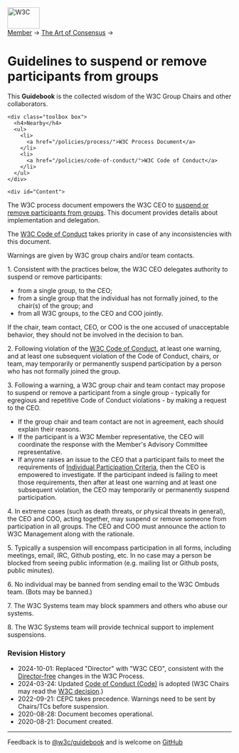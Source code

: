 <!DOCTYPE html>
<html lang="en">
<head>
<meta charset="utf-8" >
<title>Guidelines to suspend or remove participants from groups</title>
<link rel="stylesheet" href="/StyleSheets/generic-base-1.css"
type="text/css">
<link rel="stylesheet" type="text/css" href="../assets/main.css">
<link rel="shortcut icon" href="/Icons/WWW/Literature.gif">
<link rel="start" href="../" >
<style>
  .IssueLabel-big {
    font-weight: 600;
    padding: 4px 8px;
    border-radius: 3px;
    line-height: 1.5;
    box-sizing: border-box;
    text-decoration: none;
  }
</style>
</head>
<body>

<div id="header">
<span class="logo"><a href="/"><img src="/Icons/WWW/w3c_home_nb"
alt="W3C" height="48" width="72"></a></span>
    <div class="breadcrumb">
    <a href="/Member/">Member</a> &#x2192; <a href="/Guide/">The Art of
Consensus</a> &#x2192;
<h1>Guidelines to suspend or remove participants from groups<hh1>
</div>
<p class="baseline">This <strong>Guidebook</strong> is the collected
wisdom of the W3C Group Chairs and other collaborators.</p>
</div>

    <div class="toolbox box">
      <h4>Nearby</h4>
      <ul>
        <li>
          <a href="/policies/process/">W3C Process Document</a>
        </li>
        <li>
          <a href="/policies/code-of-conduct/">W3C Code of Conduct</a>
        </li>
      </ul>
    </div>

    <div id="Content">

<p>The W3C process document empowers the W3C CEO to <a href="/policies/process/#ParticipationCriteria">suspend or remove participants from groups</a>. This document provides details about implementation and delegation.</p>
<p>The  <a href="/policies/code-of-conduct/">W3C Code of Conduct</a> takes priority in case of any inconsistencies with this document.</p>
<p>Warnings are given by W3C group chairs and/or team contacts.</p>
<p>1. Consistent with the practices below, the W3C CEO delegates authority to suspend or remove participants:</p>
<ul>
<li>from a single group, to the CEO;</li>
<li>from a single group that the individual has not formally joined, to the chair(s) of the group; and</li>
<li>from all W3C groups, to the CEO and COO jointly.</li>
</ul>
<p>If the chair, team contact, CEO, or COO is the one accused of unacceptable behavior, they should not be involved in the decision to ban.</p>

<p>2. Following violation of the <a href="/policies/code-of-conduct/">W3C Code of Conduct</a>, at least one warning, and at least one subsequent violation of the Code of Conduct, chairs, or team, may temporarily or permanently suspend participation by a person who has not formally joined the group.
</p>

<p>3. Following a warning, a W3C group chair and team contact may propose to suspend or remove a participant from a single group - typically for egregious and repetitive Code of Conduct violations - by making a request to the CEO.</p>
      <ul>
        <li>If the group chair and team contact are not in agreement, each should explain their reasons.</li>
        <li>If the participant is a W3C Member representative, the CEO will coordinate the response with the Member's Advisory Committee representative.</li>
        <li>If anyone raises an issue to the CEO that a participant fails to meet the requirements of <a href="/policies/process/#ParticipationCriteria">Individual Participation Criteria</a>, then the CEO is empowered to investigate. If the participant indeed is failing to meet those requirements, then after at least one warning and at least one subsequent violation, the CEO may temporarily or permanently suspend participation.</li>
      </ul>
<p>4. In extreme cases (such as death threats, or physical threats in general), the CEO and COO, acting together, may suspend or remove someone from participation in all groups. The CEO and COO must announce the action to W3C Management along with the rationale.</p>

<p>5. Typically a suspension will encompass participation in all forms, including meetings, email, IRC, Github posting, etc. In no case may a person be blocked from seeing public information (e.g. mailing list or Github posts, public minutes).</p>

<p>6. No individual may be banned from sending email to the W3C Ombuds team. (Bots may be banned.)</p>

<p>7. The W3C Systems team may block spammers and others who abuse our systems.</p>

<p>8. The W3C Systems team will provide technical support to implement suspensions.</p>

<h3>Revision History</h3>
<ul>
  <li>2024-10-01: Replaced "Director" with "W3C CEO", consistent with the <a href="https://www.w3.org/2023/Process-20230612/#dirfree-changes">Director-free</a> changes in the W3C Process.</li>
  <li>2024-03-24: Updated <a href="https://www.w3.org/news/2024/w3c-adopts-updated-code-of-conduct-code/">Code of Conduct (Code)</a> is adopted (W3C Chairs may read the <a href="https://lists.w3.org/Archives/Member/chairs/2024JanMar/0059.html">W3C decision</a>.)</li>
  <li>2022-09-21: CEPC takes precedence. Warnings need to be sent by Chairs/TCs before suspension.</li>
  <li>2020-08-28: Document becomes operational.</li>
  <li>2020-08-21: Document created.</li>
</ul>

</div>
<hr>
<p>Feedback is to <a href="https://github.com/orgs/w3c/teams/guidebook">@w3c/guidebook</a>
  and is welcome on <a href="https://github.com/w3c/Guide/issues">GitHub</a></p>
</body>
</html>
